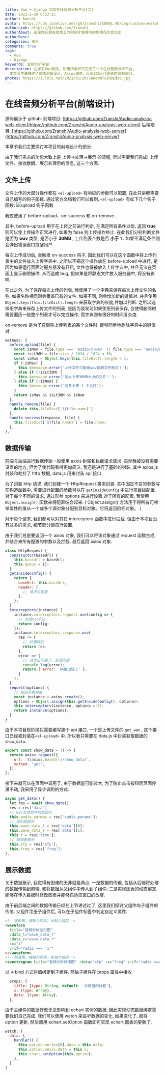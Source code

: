 ```yaml
---
title: Vue + Django 实现在线音频分析平台(二)
date: 2021-1-20 8:53:15
author: Ranshi
avatar: https://cdn.jsdelivr.net/gh/Zranshi/CDN@1.45/img/custom/avatar.jpg
authorLink: https://github.com/Zranshi
authorAbout: 正是你花费在玫瑰上的时间才使得你的玫瑰花珍贵无比
authorDesc:
categories: 技术
comments: true
tags:
  - Vue
  - Django
keywords: 音频分析平台
description: 在学习Vue期间, 利用所学知识完成了一个在线音频分析平台,
  本章节主要描述了前端逻辑设计、Axios请求、以及EChart图表的绘制部分.
photos: https://i.loli.net/2021/01/20/SWUqwN7xZHDEd3o.jpg
---
```


# 在线音频分析平台(前端设计)

源码展示于 github: 前端项目:
[https://github.com/Zranshi/Audio-analysis-web-client](https://github.com/Zranshi/Audio-analysis-web-client)
后端项目:
[https://github.com/Zranshi/Audio-analysis-web-server](https://github.com/Zranshi/Audio-analysis-web-server)

本章节我们主要探讨本项目的前端设计的部分.

由于我们需求的功能大致上是 上传->处理->展示 的流程, 所以需要我们完成: 上传文件、接收数据、展示处理后的信息, 这三个方面.

## 文件上传

文件上传的大部分操作都在 `<el-upload>` 有响应的参数可以配置, 在此只讲解需要自己编写的钩子函数. 通过官方文档我们可以看到, `<el-upload>` 有如下几个钩子函数:
![upload 钩子函数](https://i.loli.net/2021/01/20/iZnFxcSlm4QPD8U.png)

我仅使用了 before-upload、on-success 和 on-remove .

其中, before-upload 用于在上传之前进行判断, 在满足所有条件以后, 返回 **true** 则可以使上传操作正常进行, 如果为 false 则上传操作终止. 在此我们分别判断文件是否为 **wav** 类型, 是否小于 **30MB** , 上传列表个数是否 **小于 1** . 如果不满足条件则会弹出错误窗口提醒用户.

每次上传成功后, 会触发 on-success 钩子, 因此我们可以在这个函数中将上传列表中的文件放入上传字典中. 之所以不把这个操作放在 before-upload 中进行, 是因为如果运行页面时服务器没有开启, 文件也将被放入上传字典中, 并且无法在页面上显示删除操作, 从而造成 bug, 但如果是将静态文件放入服务器中, 将没有影响.

在此之外, 为了保存每次上传的列表, 我使用了一个字典来保存每次上传文件的名称, 如果名称相同则会覆盖已有的文件. 如果不同, 则会增加新的键值对. 并且使用 `Object.keys(this.fileDict).length` 来获取字典的长度,并加以判断. 之所以选择用字典来保存上传文件的列表, 是因为我发现如果使用列表保存, 会使得删除时需要遍历一般整个列表才可以完成操作, 而字典则有很好的时间复杂度.

on-remove 是为了在删除上传列表的某个文件时, 能够同步地删除字典中的键值对.

```javascript
methods: {
  before_upload(file) {
    const isMav = file.type === 'audio/x-wav' || file.type === 'audio/wav';
    const isLt30M = file.size / 1024 / 1024 < 30;
    const isNum = Object.keys(this.fileDict).length < 1;
    if (!isMav) {
      this.$message.error('上传文件只能是wav音频文件格式！');
    } else if (!isLt30M) {
      this.$message.error('最大上传30MB大小的文件！');
    } else if (!isNum) {
      this.$message.error(`最多上传 1 个文件`);
    }
    return isMav && isLt30M && isNum
  },
  handle_remove(file) {
    delete this.fileDict[`${file.name}`]
  },
  handle_success(response, file) {
    this.fileDict[`${file.name}`] = file.name;
  },
},
```

## 数据传输

前端与后端进行数据传输一般使用 axios 封装和拦截请求请求. 虽然我被没有需要设置的地方, 但为了使代码看得更加简洁, 我还是进行了基础的封装. 其中 axios.js 封装和劫持了 http 数据, data.js 用来封装 api 接口.

为了封装 http 请求, 我们创建一个 HttpRequest 类来封装. 其中固定不变的参数写在构造函数中, 需要进行配置的参数可以在 `getInsideConfig` 中进行项目级配置. 对于每个不同的请求, 通过形参 options 来进行设置.对于所有的配置, 我使用 `Object.assign()` 函数来将配置结合起来. ( Object.assign() 方法用于将所有可枚举属性的值从一个或多个源对象分配到目标对象。它将返回目标对象。 )

对于每个请求, 我们都可以对其在 interceptors 函数中进行拦截. 但由于本项目没有过多的需求, 细节部分请自行设置.

由于我们总是要返回一个 axios 对象, 我们可以将该对象通过 request 函数生成, 并结合来所有配置的参数以及拦截. 最后返回 axios 对象.

```js
class HttpRequest {
  constructor(baseUrl) {
    this.baseUrl = baseUrl;
    this.queue = {};
  }
  getInsideConfig() {
    return {
      baseUrl: this.baseUrl,
      header: {
        // 请求头配置
      },
    };
  }
  interceptors(instance) {
    instance.interceptors.request.use(config => {
      // 处理config
      return config;
    });
    instance.interceptors.response.use(
      res => {
        // 处理响应
        return res;
      },
      error => {
        // 请求出问题了，处理问题
        console.log(error);
        return { error: '网络出错了' };
      }
    );
  }
  request(options) {
    // 创造实例对象
    const instance = axios.create();
    options = Object.assign(this.getInsideConfig(), options);
    this.interceptors(instance, options.url);
    return instance(options);
  }
}
```

由于本项目现阶段只需要编写连个 api 接口, 一个是上传文件的 `get_wav` , 这个接口已经被封装在`<el-upload>` 中. 所以我只需要在 data.js 中封装获取数据的 `show_data`.

```js
export const show_data = () => {
  return axios.request({
    url: `${axios.baseUrl}/show_data/`,
    method: 'get',
  });
};
```

接下来就可以在页面中调用了. 由于数据量可能过大, 为了防止点击按钮后页面停滞不动, 我采用了异步调用的方式.

```javascript
async get_data() {
  let res = await show_data()
  res = res['data']
  // wav音频文件信息部分
  this.audio_parmas = res['audio_params'];
  // 波形图部分
  this.wave_data_l = res['data'][0];
  this.wave_data_r = res['data'][1];
  this.x = res['time'];
  // 频谱图部分
  this.xfp = res['xfp'];
  this.freq = res['freq'];
},
```

## 展示数据

关于数据展示, 我觉得有困难的无非就是两点. 一是数据的传输, 包括从后端将处理的数据传输到前端, 和将数据从父组件中传入到子组件; 二是实现图表的动态绑定, 能够在传入数据时修改图表并能够自适应窗口的改变.

由于前后端之间的数据传输已经在上节讲述过了, 这里我们探讨父组件向子组件的传值. 父组件注册子组件后, 可以在子组件标签中判定自定义属性:

```html
<!--波形图，横轴为时间，纵轴为幅度-->
<waveform
  title="音频分析波形图"
  :data_l="wave_data_l"
  :data_r="wave_data_r"
  :x="x"
  v-if="radio === '1'"
></waveform>
<!--频谱图，横轴为频率，纵轴为幅度-->
<spectrogram title="音频分析频谱图" :data="xfp" :x="freq" v-if="radio === '2'"></spectrogram>
```

以 v-bind 方式将值绑定到子组件. 然后子组件在 props 属性中接收

```javascript
  props: {
    title: {type: String, default: '未赋值的标题'},
    x: {type: Array},
    data: {type: Array},
  },
```

由于主组件的数据修改无法影响到 echart 实例的数据, 因此实现动态数据绑定需要我们自己完成. 我们可以使用 watch 来监听数据的变化, 如果变化了, 就将 option 更新, 然后调用 echart.setOption 函数即可实现 echart 图表的更新了.

```javascript
watch: {
  data: {
    handler() {
      this.option.series[0].data = this.data;
      this.option.xAxis.data = this.x;
      this.chart.setOption(this.option);
    },
  }
}
```

